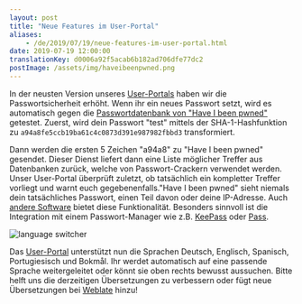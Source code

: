 ```yaml
---
layout: post
title: "Neue Features im User-Portal"
aliases:
    - /de/2019/07/19/neue-features-im-user-portal.html
date: 2019-07-19 12:00:00
translationKey: d0006a92f5acab6b182ad706dfe77dc2
postImage: /assets/img/haveibeenpwned.png
---
```

In der neusten Version unseres [User-Portals](https://users.systemli.org) haben wir die Passwortsicherheit erhöht. Wenn 
ihr ein neues Passwort setzt, wird es automatisch gegen die 
[Passwortdatenbank von "Have I been pwned"](https://haveibeenpwned.com/Passwords) getestet. Zuerst, wird dein 
Passwort "test" mittels der SHA-1-Hashfunktion zu `a94a8fe5ccb19ba61c4c0873d391e987982fbbd3` transformiert.

Dann werden die ersten 5 Zeichen "a94a8" zu "Have I been pwned" gesendet. Dieser Dienst liefert dann eine Liste 
möglicher Treffer aus Datenbanken zurück, welche von Passwort-Crackern verwendet werden. Unser User-Portal überprüft 
zuletzt, ob tatsächlich ein kompletter Treffer vorliegt und warnt euch gegebenenfalls."Have I been pwned" sieht niemals 
dein tatsächliches Passwort, einen Teil davon oder deine IP-Adresse. Auch 
[andere Software](https://haveibeenpwned.com/API/Consumers) bietet diese Funktionalität. Besonders sinnvoll ist die 
Integration mit einem Passwort-Manager wie z.B. [KeePass](https://github.com/andrew-schofield/keepass2-haveibeenpwned) 
oder [Pass](https://gitlab.com/darnir/pass-audit).

<img src="/assets/img/language_switcher.png" alt="language switcher" class="mx-auto block md:inline float-none md:float-right p-0 md:py-2 md:pr-4">

Das [User-Portal](https://users.systemli.org) unterstützt nun die Sprachen Deutsch, Englisch, Spanisch, Portugiesisch 
und Bokmål. Ihr werdet automatisch auf eine passende Sprache weitergeleitet oder könnt sie oben rechts bewusst 
aussuchen. Bitte helft uns die derzeitigen Übersetzungen zu verbessern oder fügt neue Übersetzungen bei 
[Weblate](https://hosted.weblate.org/engage/userli/) hinzu!
